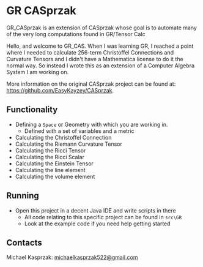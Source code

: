 # GR CASprzak
GR_CASprzak is an extension of CASprzak whose goal is to automate many of the very long computations found in GR/Tensor Calc

Hello, and welcome to GR_CAS. When I was learning GR, I reached a point where I needed to calculate 256-term Christoffel Connections and Curvature Tensors and I didn't have a Mathematica license to do it the normal way. So instead I wrote this as an extension of a Computer Algebra System I am working on.

More information on the original CASprzak project can be found at: https://github.com/EasyKayzey/CASprzak.

## Functionality
- Defining a `Space` or Geometry with which you are working in.
    - Defined with a set of variables and a metric
- Calculating the Christoffel Connection
- Calculating the Riemann Curvature Tensor
- Calculating the Ricci Tensor
- Calculating the Ricci Scalar
- Calculating the Einstein Tensor
- Calculating the line element
- Calculating the volume element

## Running
- Open this project in a decent Java IDE and write scripts in there
    - All code relating to this specific project can be found in `src\GR`
    - Look at the example code if you need help getting started

## Contacts
Michael Kasprzak: michaelkasprzak522@gmail.com
